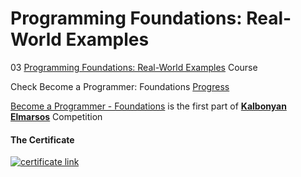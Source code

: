# Programming Foundations: Real-World Examples
03 [Programming Foundations: Real-World Examples](https://www.linkedin.com/learning/programming-foundations-real-world-examples) Course

Check Become a Programmer: Foundations [Progress](https://github.com/hosamation/Become-a-Programmer-Foundations)

[Become a Programmer - Foundations][1] is the first part of **[Kalbonyan Elmarsos][2]** Competition

#### The Certificate
[![certificate link](https://media-exp1.licdn.com/dms/image/C561FAQGb_EYOAtLdLw/feedshare-document-cover-images_1280/0/1650026701556?e=2147483647&v=beta&t=RNu0MBvRB_0Jj6JmLoO3tYfj8CeV-ov5HIUZLmG0OLY)](https://www.linkedin.com/learning/certificates/05be9cc958670e87f91c13a884d9f4a572cb90c9596ed8a41050298b03f3805b?trk=share_certificate)

[1]: https://www.linkedin.com/learning/paths/become-a-programmer-foundations

[2]: https://www.linkedin.com/company/%D9%83%D8%A7%D9%84%D8%A8%D9%86%D9%8A%D8%A7%D9%86-%D8%A7%D9%84%D9%85%D8%B1%D8%B5%D9%88%D8%B5/